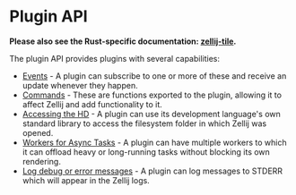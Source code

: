 # Plugin API

**Please also see the Rust-specific documentation: [zellij-tile](https://docs.rs/zellij-tile/latest/zellij_tile/).**

The plugin API provides plugins with several capabilities:

* [Events](./plugin-api-events.md) - A plugin can subscribe to one or more of these and receive an update whenever they happen.
* [Commands](./plugin-api-commands.md) - These are functions exported to the plugin, allowing it to affect Zellij and add functionality to it.
* [Accessing the HD](./plugin-api-file-system.md) - A plugin can use its development language's own standard library to access the filesystem folder in which Zellij was opened.
* [Workers for Async Tasks](./plugin-api-workers.md) - A plugin can have multiple workers to which it can offload heavy or long-running tasks without blocking its own rendering.
* [Log debug or error messages](./plugin-api-logging.md) - A plugin can log messages to STDERR which will appear in the Zellij logs.
